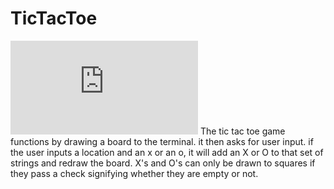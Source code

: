 # TicTacToe
![Image of Class Diagram](https://github.com/SaltyNickel702/CppGroup/blob/main/TicTacToe/images/Class_Diagram.pdf)
The tic tac toe game functions by drawing a board to the terminal. it then asks for user input. if the user inputs a location and an x or an o, it will add an X or O to that set of strings and redraw the board. X's and O's can only be drawn to squares if they pass a check signifying whether they are empty or not.
